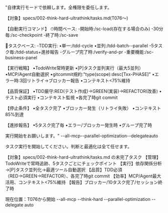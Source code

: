 "自律実行モードで依頼します。全権限を委任します。

【対象】specs/002-think-hard-ultrathink/tasks.md(T076〜)

【自動実行コマンド】
⏱時間ベース:
-開始時:/sc-load(存在する場合のみ)
-30分毎:/sc-checkpoint
-終了時:/sc-save

🔄タスクベース:
-TDD実行:
•単一:/tdd-cycle<task-id>
•並列:/tdd-batch<task-ids>--parallel
-5タスク毎:/tdd-status+進捗報告
-グループ完了時:/verify-and-pr
-重要機能:/sc-business-panel

【実行戦略】
•TodoWrite常時更新
•[P]タスク並列実行（最大5並列）
•MCP/Agent自動選択
•gitcommit規約:"type(scope):desc[Txx-PHASE]"
•エラー時:3回リトライ→ブロッカー報告
•コンテキスト<75%維持

【品質保証】
•TDD厳守:RED(テスト作成)→GREEN(実装)→REFACTOR(改善)
•テスト必須実行
•コンテキスト監視
•各完了時git commit

【停止条件】
•全タスク完了
•ブロッカー発生（リトライ失敗）
•コンテキスト　85%到達

【進捗報告】
•5タスク完了毎
•エラー/ブロッカー発生時
•グループ完了時

実行開始をお願いします。"
--all-mcp--parallel-optimization--delegateauto




タスク実行を開始してください。判断と最適化は全て任せます。

 【対象】specs/002-think-hard-ultrathink/tasks.md の未完了タスク
 【管理】TodoWriteで常時追跡、5タスクごとにチェックポイント
 【実行】依存関係分析→[P]タスク並列化→最適ツール自動選択
 【品質】TDD必須（RED→GREEN→REFACTOR）、各完了時git commit
 【効率】MCP/Agent最大活用、コンテキスト<75%維持
 【報告】ブロッカー/10タスク完了/セッション終了時

 現在位置：T076から開始
 --all-mcp --think-hard --parallel-optimization --delegate auto